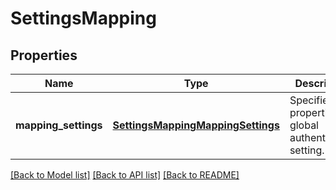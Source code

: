 # SettingsMapping

## Properties
Name | Type | Description | Notes
------------ | ------------- | ------------- | -------------
**mapping_settings** | [**SettingsMappingMappingSettings**](SettingsMappingMappingSettings.md) | Specifies the properties for global authentication setting. | [optional] 

[[Back to Model list]](../README.md#documentation-for-models) [[Back to API list]](../README.md#documentation-for-api-endpoints) [[Back to README]](../README.md)


